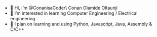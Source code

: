 - 👋 Hi, I’m @ConanisaCoder\ Conan Olamide Oltaunji
- 👀 I’m interested in learning Computer Engineering / Electrical engineering 
- 🌱 I plan on learning and using Python, Javascript, Java, Assembly & C/C++